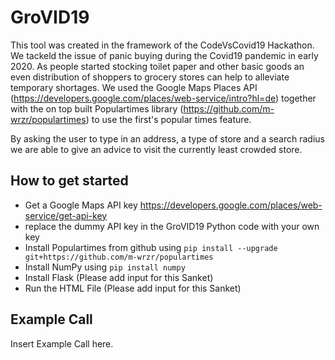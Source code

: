 # GroVID19
This tool was created in the framework of the CodeVsCovid19 Hackathon.
We tackeld the issue of panic buying during the Covid19 pandemic in early 2020. As people started stocking toilet paper and other basic goods an even distribution of shoppers to grocery stores can help to alleviate temporary shortages. We used the Google Maps Places API (https://developers.google.com/places/web-service/intro?hl=de) together with the on top built Populartimes library (https://github.com/m-wrzr/populartimes) to use the first's popular times feature. 

By asking the user to type in an address, a type of store and a search radius we are able to give an advice to visit the currently least crowded store.

## How to get started
+ Get a Google Maps API key https://developers.google.com/places/web-service/get-api-key
+ replace the dummy API key in the GroVID19 Python code with your own key
+ Install Populartimes from github using `pip install --upgrade git+https://github.com/m-wrzr/populartimes`
+ Install NumPy using `pip install numpy`
+ Install Flask (Please add input for this Sanket)
+ Run the HTML File (Please add input for this Sanket)
  
 ## Example Call
Insert Example Call here.
